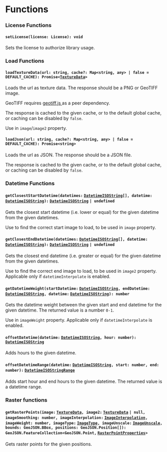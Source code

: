 # Functions

### License Functions

#### `setLicense(license: License): void`

Sets the license to authorize library usage.

### Load Functions

#### `loadTextureData(url: string, cache?: Map<string, any> | false = DEFAULT_CACHE): Promise<`[`TextureData`](types.md#texturedata)`>`

Loads the url as texture data. The response should be a PNG or GeoTIFF image.

GeoTIFF requires [geotiff.js ](https://github.com/geotiffjs/geotiff.js/)as a peer dependency.

The response is cached to the given cache, or to the default global cache, or caching can be disabled by `false`.

Use in `image`/`image2` property.

#### `loadJson(url: string, cache?: Map<string, any> | false = DEFAULT_CACHE): Promise<string>`

Loads the url as JSON. The response should be a JSON file.

The response is cached to the given cache, or to the default global cache, or caching can be disabled by `false`.

### Datetime Functions

#### `getClosestStartDatetime(datetimes:` [`DatetimeISOString`](types.md#datetimeisostring)`[], datetime:` [`DatetimeISOString`](types.md#datetimeisostring)`):` [`DatetimeISOString`](types.md#datetimeisostring) `| undefined`

Gets the closest start datetime (i.e. lower or equal) for the given datetime from the given datetimes.

Use to find the correct start image to load, to be used in `image` property.

#### `getClosestEndDatetime(datetimes:` [`DatetimeISOString`](types.md#datetimeisostring)`[], datetime:` [`DatetimeISOString`](types.md#datetimeisostring)`):` [`DatetimeISOString`](types.md#datetimeisostring) `| undefined`

Gets the closest end datetime (i.e. greater or equal) for the given datetime from the given datetimes.

Use to find the correct end image to load, to be used in `image2` property. Applicable only if `datetimeInterpolate` is enabled.

#### `getDatetimeWeight(startDatetime:` [`DatetimeISOString`](types.md#datetimeisostring)`, endDatetime:` [`DatetimeISOString`](types.md#datetimeisostring)`, datetime:` [`DatetimeISOString`](types.md#datetimeisostring)`): number`

Gets the datetime weight between the given start and end datetime for the given datetime. The returned value is a number `0-1`.

Use in `imageWeight` property. Applicable only if `datetimeInterpolate` is enabled.

#### `offsetDatetime(datetime:` [`DatetimeISOString`](types.md#datetimeisostring)`, hour: number):` [`DatetimeISOString`](types.md#datetimeisostring)

Adds hours to the given datetime.

#### `offsetDatetimeRange(datetime:` [`DatetimeISOString`](types.md#datetimeisostring)`, start: number, end: number):` [`DatetimeISOStringRange`](types.md#datetimeisostringrange)

Adds start hour and end hours to the given datetime. The returned value is a datetime range.

### Raster functions

#### `getRasterPoints(image:` [`TextureData`](types.md#texturedata)`, image2:` [`TextureData`](types.md#texturedata) `| null, imageSmoothing: number, imageInterpolation:` [`ImageInterpolation`](types.md#imageinterpolation)`, imageWeight: number, imageType:` [`ImageType`](types.md#imagetype)`, imageUnscale:` [`ImageUnscale`](types.md#imageunscale)`, bounds: GeoJSON.BBox, positions: GeoJSON.Position[]): GeoJSON.FeatureCollection<GeoJSON.Point,` [`RasterPointProperties`](types.md#rasterpointproperties)`>`

Gets raster points for the given positions.

